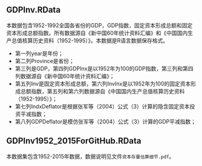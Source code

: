## GDPInv.RData
本数据包含1952-1992全国各省份的GDP，GDP指数，固定资本形成总额和固定资本形成总额指数。所有数据源自《新中国60年统计资料汇编》和《中国国内生产总值核算历史资料（1952-1995）》。本数据是R语言数据保存格式。

* 第一列year是年份；
* 第二列Province是省份；
* 第三列是GDP，第四列GDPInx是以1952年为100的GDP指数，第三列和第四列数据源自《新中国60年统计资料汇编》；
* 第五列Inv是固定资本形成总额，第六列InvInx是以1952年为100的固定资本形成总额指数，第五列和第六列数据源自《中国国内生产总值核算历史资料（1952-1995）》；
* 第七列IndxDeflator是根据张军等（2004）公式（3）计算的隐含固定资本投资平减指数；
* 第八列GDPDeflator是模仿张军等（2004）公式（3）计算的GDP平减指数；

## GDPInv1952_2015ForGitHub.RData
本数据集包含1952-2015年数据，数据说明见文件`资本存量估算细节.pdf`。
